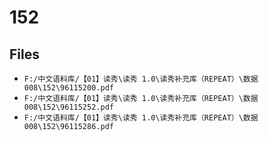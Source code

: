# 152

## Files

- `F:/中文语料库/【01】读秀\读秀 1.0\读秀补充库（REPEAT）\数据008\152\96115200.pdf`
- `F:/中文语料库/【01】读秀\读秀 1.0\读秀补充库（REPEAT）\数据008\152\96115252.pdf`
- `F:/中文语料库/【01】读秀\读秀 1.0\读秀补充库（REPEAT）\数据008\152\96115286.pdf`

